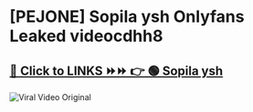 
 # [PEJONE] Sopila ysh Onlyfans Leaked videocdhh8

## <h2><a href="https://clipsfans.com/Sopila_ysh&ref=git">🔗 Click to LINKS ⏩⏩ 👉 🟢 Sopila ysh </a></h2>

<a href="https://clipsfans.com/Sopila_ysh&ref=git" rel="nofollow" data-target="animated-image.originalLink"><img src="https://i.ibb.co.com/xMMVF88/686577567.gif" alt="Viral Video Original" style="max-width: 100%; display: inline-block;" data-target="animated-image.originalImage"></a>

